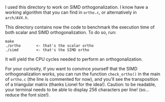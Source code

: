 I used this directory to work on SIMD orthogonalization.
I know have a working algorithm that you can find in `ortho.c`,
or alternatively in `arch/AVX.h`.

This directory contains now the code to benchmark the execution
time of both scalar and SIMD orthogonalization. To do so, run:

    make
    ./ortho       <- that's the scalar ortho
    ./simd        <- that's the SIMD ortho

It will yield the CPU cycles needed to perform an orthogonalization.


For your curiosity, if you want to convince yourself that the SIMD
orthogonalization works, you can run the function `check_ortho()`
in the main of `ortho.c` (the line is commented for now), and you'll
see the transposition of a triangular matrix (thanks Lionel for the 
idea!). Caution: to be readable, your terminal needs to be able
to display 256 characters per line! (so... reduce the font size!).

